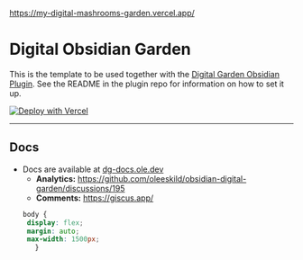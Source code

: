 https://my-digital-mashrooms-garden.vercel.app/


# Digital Obsidian Garden
This is the template to be used together with the [Digital Garden Obsidian Plugin](https://github.com/oleeskild/Obsidian-Digital-Garden). 
See the README in the plugin repo for information on how to set it up.

[![Deploy with Vercel](https://vercel.com/button)](https://vercel.com/new/clone?repository-url=https://github.com/oleeskild/digitalgarden)

---
## Docs
- Docs are available at [dg-docs.ole.dev](https://dg-docs.ole.dev/)
  - **Analytics:** https://github.com/oleeskild/obsidian-digital-garden/discussions/195
  - **Comments:** https://giscus.app/
  ```css
  body {
   display: flex;
   margin: auto;
   max-width: 1500px;
     }
  ```
  

